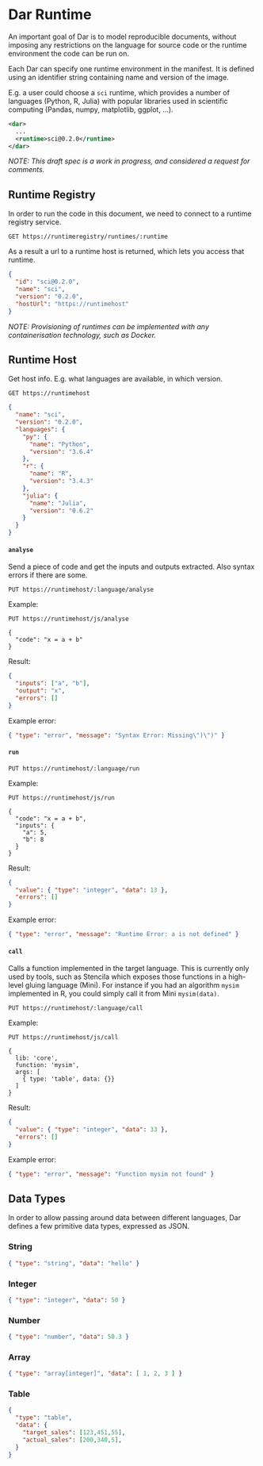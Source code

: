 # Dar Runtime

An important goal of Dar is to model reproducible documents, without imposing any restrictions on the language for source code or the runtime environment the code can be run on.

Each Dar can specify one runtime environment in the manifest. It is defined using an identifier string containing name and version of the image.

E.g. a user could choose a `sci` runtime, which provides a number of languages (Python, R, Julia) with popular libraries used in scientific computing (Pandas, numpy, matplotlib, ggplot, ...).

```xml
<dar>
  ...
  <runtime>sci@0.2.0</runtime>
</dar>
```

*NOTE: This draft spec is a work in progress, and considered a request for comments.*

## Runtime Registry

In order to run the code in this document, we need to connect to a runtime registry service.

```
GET https://runtimeregistry/runtimes/:runtime
```

As a result a url to a runtime host is returned, which lets you access that runtime.

```json
{
  "id": "sci@0.2.0",
  "name": "sci",
  "version": "0.2.0",
  "hostUrl": "https://runtimehost"
}
```

*NOTE: Provisioning of runtimes can be implemented with any containerisation technology, such as Docker.*


## Runtime Host

Get host info. E.g. what languages are available, in which version.

```
GET https://runtimehost
```

```json
{
  "name": "sci",
  "version": "0.2.0",
  "languages": {
    "py": {
      "name": "Python",
      "version": "3.6.4"
    },
    "r": {
      "name": "R",
      "version": "3.4.3"
    },
    "julia": {
      "name": "Julia",
      "version": "0.6.2"
    }
  }
}
```

#### `analyse`

Send a piece of code and get the inputs and outputs extracted. Also syntax errors if there are some.

```
PUT https://runtimehost/:language/analyse
```

Example:

```
PUT https://runtimehost/js/analyse

{
  "code": "x = a + b"
}
```

Result:

```json
{
  "inputs": ["a", "b"],
  "output": "x",
  "errors": []
}
```

Example error:

```json
{ "type": "error", "message": "Syntax Error: Missing\")\")" }
```


#### `run`

```
PUT https://runtimehost/:language/run
```

Example:

```
PUT https://runtimehost/js/run

{
  "code": "x = a + b",
  "inputs": {
    "a": 5,
    "b": 8
  }
}
```

Result:

```json
{
  "value": { "type": "integer", "data": 13 },
  "errors": []
}
```

Example error:

```json
{ "type": "error", "message": "Runtime Error: a is not defined" }
```

#### `call`

Calls a function implemented in the target language. This is currently only used by tools, such as Stencila which exposes those functions in a high-level gluing language (Mini). For instance if you had an algorithm `mysim` implemented in R, you could simply call it from Mini `mysim(data)`.

```
PUT https://runtimehost/:language/call
```


Example:

```
PUT https://runtimehost/js/call

{
  lib: 'core',
  function: 'mysim',
  args: [
    { type: 'table', data: {}}
  ]
}
```

Result:

```json
{
  "value": { "type": "integer", "data": 33 },
  "errors": []
}
```

Example error:

```json
{ "type": "error", "message": "Function mysim not found" }
```


## Data Types

In order to allow passing around data between different languages, Dar defines a few primitive data types, expressed as JSON.

### String

```json
{ "type": "string", "data": "hello" }
```

### Integer

```json
{ "type": "integer", "data": 50 }
```

### Number

```json
{ "type": "number", "data": 50.3 }
```

### Array

```json
{ "type": "array[integer]", "data": [ 1, 2, 3 ] }
```

### Table

```json
{
  "type": "table",
  "data": {
    "target_sales": [123,451,55],
    "actual_sales": [200,340,5],
  }
}
```
